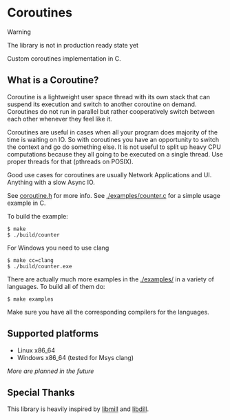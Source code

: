 # Coroutines

> [!WARNING]
> The library is not in production ready state yet

Custom coroutines implementation in C.

## What is a Coroutine?

<!-- This is almost an exact copy of "What is a Coroutine?" section from ./examples/counter.c, but it's slightly modified to make more since on the front README page of a GitHub Repo -->

Coroutine is a lightweight user space thread with its own stack that can suspend its execution and switch to another coroutine on demand. Coroutines do not run in parallel but rather cooperatively switch between each other whenever they feel like it.

Coroutines are useful in cases when all your program does majority of the time is waiting on IO. So with coroutines you have an opportunity to switch the context and go do something else. It is not useful to split up heavy CPU computations because they all going to be executed on a single thread. Use proper threads for that (pthreads on POSIX).

Good use cases for coroutines are usually Network Applications and UI. Anything with a slow Async IO.

<!-- End of the copy of the section -->

See [coroutine.h](./coroutine.h) for more info. See [./examples/counter.c](./examples/counter.c) for a simple usage example in C.

To build the example:

```console
$ make
$ ./build/counter
```

For Windows you need to use clang

```console
$ make cc=clang
$ ./build/counter.exe
```

There are actually much more examples in the [./examples/](./examples/) in a variety of languages. To build all of them do:

```console
$ make examples
```

Make sure you have all the corresponding compilers for the languages.

## Supported platforms

- Linux   x86_64
- Windows x86_64 (tested for Msys clang)

*More are planned in the future*

## Special Thanks

This library is heavily inspired by [libmill](https://libmill.org/) and [libdill](https://libdill.org/).
